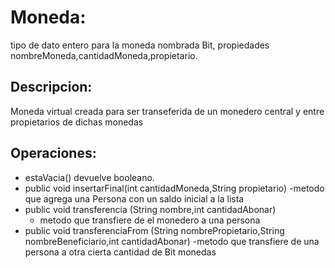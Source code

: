 # Moneda:
tipo de dato entero para la moneda nombrada Bit, propiedades nombreMoneda,cantidadMoneda,propietario.

## Descripcion:
Moneda virtual creada para ser transeferida de un monedero central y entre propietarios de dichas monedas

## Operaciones:
- estaVacia() devuelve booleano.
- public void insertarFinal(int cantidadMoneda,String propietario)
  -metodo que agrega una Persona con un saldo inicial a la lista
- public void transferencia (String nombre,int cantidadAbonar)
  - metodo que transfiere de el monedero a una persona
- public void transferenciaFrom (String nombrePropietario,String nombreBeneficiario,int cantidadAbonar)
  -metodo que transfiere de una persona a otra cierta cantidad de Bit monedas